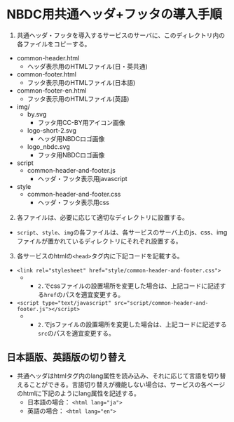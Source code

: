 # NBDC用共通ヘッダ+フッタの導入手順

1. 共通ヘッダ・フッタを導入するサービスのサーバに、このディレクトリ内の各ファイルをコピーする。
  - common-header.html
    - ヘッダ表示用のHTMLファイル(日・英共通)
  - common-footer.html
    - フッタ表示用のHTMLファイル(日本語)
  - common-footer-en.html
    - フッタ表示用のHTMLファイル(英語)
  - img/
    - by.svg
      - フッタ用CC-BY用アイコン画像
    - logo-short-2.svg
      - ヘッダ用NBDCロゴ画像
    - logo_nbdc.svg
      - フッタ用NBDCロゴ画像
  - script
      - common-header-and-footer.js
        - ヘッダ・フッタ表示用javascript
  - style
      - common-header-and-footer.css
        - ヘッダ・フッタ表示用css
2. 各ファイルは、必要に応じて適切なディレクトリに設置する。
  - `script`、`style`、`img`の各ファイルは、各サービスのサーバ上のjs、css、imgファイルが置かれているディレクトリにそれぞれ設置する。

3.  各サービスのhtmlの`<head>`タグ内に下記コードを記載する。
  - `<link rel="stylesheet" href="style/common-header-and-footer.css">`
    - - `2.`でcssファイルの設置場所を変更した場合は、上記コードに記述する`href`のパスを適宜変更する。
  - `<script type="text/javascript" src="script/common-header-and-footer.js"></script>`
    - - `2.`でjsファイルの設置場所を変更した場合は、上記コードに記述する`src`のパスを適宜変更する。

## 日本語版、英語版の切り替え
  - 共通ヘッダはhtmlタグ内のlang属性を読み込み、それに応じて言語を切り替えることができる。言語切り替えが機能しない場合は、サービスの各ページのhtmlに下記のようにlang属性を記述する。
    - 日本語の場合： `<html lang="ja">`
    - 英語の場合： `<html lang="en">`
